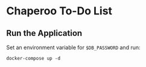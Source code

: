 # Chaperoo To-Do List

## Run the Application

Set an environment variable for `$DB_PASSWORD` and run:

```
docker-compose up -d
```
